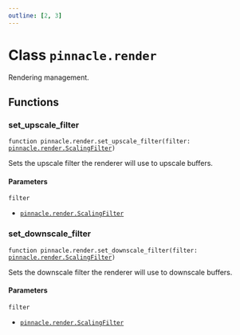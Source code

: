 ```yaml
---
outline: [2, 3]
---
```


# Class `pinnacle.render`


Rendering management.




## Functions

### <Badge type="function" text="function" /> set_upscale_filter

<div class="language-lua"><pre><code>function pinnacle.render.set_upscale_filter(filter: <a href="/lua-reference/main/enums/pinnacle.render.ScalingFilter">pinnacle.render.ScalingFilter</a>)</code></pre></div>

Sets the upscale filter the renderer will use to upscale buffers.


#### Parameters

`filter`
  - <code><a href="/lua-reference/main/enums/pinnacle.render.ScalingFilter">pinnacle.render.ScalingFilter</a></code>






### <Badge type="function" text="function" /> set_downscale_filter

<div class="language-lua"><pre><code>function pinnacle.render.set_downscale_filter(filter: <a href="/lua-reference/main/enums/pinnacle.render.ScalingFilter">pinnacle.render.ScalingFilter</a>)</code></pre></div>

Sets the downscale filter the renderer will use to downscale buffers.


#### Parameters

`filter`
  - <code><a href="/lua-reference/main/enums/pinnacle.render.ScalingFilter">pinnacle.render.ScalingFilter</a></code>





